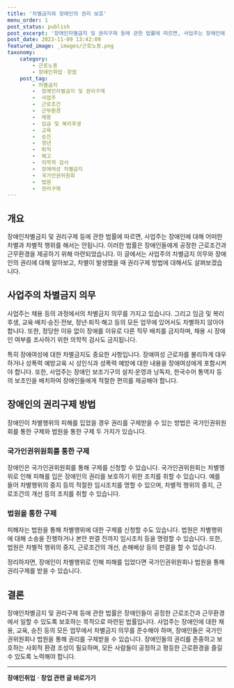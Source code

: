 ```yaml
---
title: '차별금지와 장애인의 권리 보호'
menu_order: 1
post_status: publish
post_excerpt: '장애인차별금지 및 권리구제 등에 관한 법률에 따르면, 사업주는 장애인에 대해 어떠한 차별과 차별적 행위를 해서는 안됩니다. 이러한 법률은 장애인들에게 공정한 근로조건과 근무환경을 제공하기 위해 마련되었습니다. 이 글에서는 사업주의 차별금지 의무와 장애인의 권리에 대해 알아보고, 차별이 발생했을 때 권리구제 방법에 대해서도 살펴보겠습니다.'
post_date: 2023-11-09 13:42:09
featured_image: _images/근로노동.png
taxonomy:
    category:
        - 근로노동
        - 장애인취업ㆍ창업
    post_tag:
        - 차별금지
        -  장애인차별금지 및 권리구제
        -  사업주
        -  근로조건
        -  근무환경
        -  채용
        -  임금 및 복리후생
        -  교육
        -  승진
        -  정년
        -  퇴직
        -  해고
        -  의학적 검사
        -  장애여성 차별금지
        -  국가인권위원회
        -  법원
        -  권리구제
---
```



## 개요
장애인차별금지 및 권리구제 등에 관한 법률에 따르면, 사업주는 장애인에 대해 어떠한 차별과 차별적 행위를 해서는 안됩니다. 이러한 법률은 장애인들에게 공정한 근로조건과 근무환경을 제공하기 위해 마련되었습니다. 이 글에서는 사업주의 차별금지 의무와 장애인의 권리에 대해 알아보고, 차별이 발생했을 때 권리구제 방법에 대해서도 살펴보겠습니다. 

## 사업주의 차별금지 의무
사업주는 채용 등의 과정에서의 차별금지 의무를 가지고 있습니다. 그리고 임금 및 복리후생, 교육·배치·승진·전보, 정년·퇴직·해고 등의 모든 업무에 있어서도 차별하지 않아야 합니다. 또한, 정당한 이유 없이 장애를 이유로 다른 직무 배치를 금지하며, 채용 시 장애인 여부를 조사하기 위한 의학적 검사도 금지됩니다.

특히 장애여성에 대한 차별금지도 중요한 사항입니다. 장애여성 근로자를 불리하게 대우하거나 성폭력 예방교육 시 성인식과 성폭력 예방에 대한 내용을 장애여성에게 포함시켜야 합니다. 또한, 사업주는 장애인 보조기구의 설치·운영과 낭독자, 한국수어 통역자 등의 보조인을 배치하여 장애인들에게 적절한 편의를 제공해야 합니다.

## 장애인의 권리구제 방법
장애인이 차별행위의 피해를 입었을 경우 권리를 구제받을 수 있는 방법은 국가인권위원회를 통한 구제와 법원을 통한 구제 두 가지가 있습니다.

### 국가인권위원회를 통한 구제
장애인은 국가인권위원회를 통해 구제를 신청할 수 있습니다. 국가인권위원회는 차별행위로 인해 피해를 입은 장애인의 권리를 보호하기 위한 조치를 취할 수 있습니다. 예를 들어 차별행위의 중지 등의 적절한 임시조치를 명할 수 있으며, 차별적 행위의 중지, 근로조건의 개선 등의 조치를 취할 수 있습니다.

### 법원을 통한 구제
피해자는 법원을 통해 차별행위에 대한 구제를 신청할 수도 있습니다. 법원은 차별행위에 대해 소송을 진행하거나 본안 판결 전까지 임시조치 등을 명령할 수 있습니다. 또한, 법원은 차별적 행위의 중지, 근로조건의 개선, 손해배상 등의 판결을 할 수 있습니다.

정리하자면, 장애인이 차별행위로 인해 피해를 입었다면 국가인권위원회나 법원을 통해 권리구제를 받을 수 있습니다.

## 결론
장애인차별금지 및 권리구제 등에 관한 법률은 장애인들이 공정한 근로조건과 근무환경에서 일할 수 있도록 보호하는 목적으로 마련된 법률입니다. 사업주는 장애인에 대한 채용, 교육, 승진 등의 모든 업무에서 차별금지 의무를 준수해야 하며, 장애인들은 국가인권위원회나 법원을 통해 권리를 구제받을 수 있습니다. 장애인들의 권리를 존중하고 보호하는 사회적 환경 조성이 필요하며, 모든 사람들이 공정하고 평등한 근로환경을 즐길 수 있도록 노력해야 합니다.
<!-- wp:separator -->
<hr class="wp-block-separator has-alpha-channel-opacity"/>
<!-- /wp:separator -->

<!-- wp:group {"backgroundColor":"base","layout":{"type":"constrained"}} -->
<div class="wp-block-group has-base-background-color has-background"><!-- wp:paragraph {"align":"center","fontSize":"medium"} -->
<p class="has-text-align-center has-large-font-size"><strong>장애인취업ㆍ창업 관련 글 바로가기</strong></p>
<!-- /wp:paragraph -->


<!-- wp:latest-posts
{"categories":[{"id":12749,"count":19,"description":"","link":"https://uknowlaw.com/category/%ec%9e%a5%ec%95%a0%ec%9d%b8%ec%b7%a8%ec%97%85%e3%86%8d%ec%b0%bd%ec%97%85/","name":"장애인취업ㆍ창업","slug":"장애인취업ㆍ창업","taxonomy":"category","parent":0,"meta":[],"_links":{"self":[{"href":"https://uknowlaw.com/wp-json/wp/v2/categories/12749"}],"collection":[{"href":"https://uknowlaw.com/wp-json/wp/v2/categories"}],"about":[{"href":"https://uknowlaw.com/wp-json/wp/v2/taxonomies/category"}],"wp:post_type":[{"href":"https://uknowlaw.com/wp-json/wp/v2/posts?categories=12749"}],"curies":[{"name":"wp","href":"https://api.w.org/{rel}","templated":true}]}}]} /--></div>
<!-- /wp:group -->